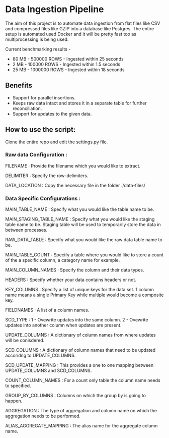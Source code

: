 # Data Ingestion Pipeline

The aim of this project is to automate data ingestion from flat files like CSV and compressed files like GZIP into a database like Postgres. The entire setup is automated used Docker and it will be pretty fast too as multiprocessing is being used.

Current benchmarking results - 

- 80 MB - 500000 ROWS - Ingested within 25 seconds
- 2  MB - 100000 ROWS - Ingested within 1.5 seconds
- 25 MB - 1000000 ROWS - Ingested within 18 seconds

## Benefits 

- Support for parallel insertions.
- Keeps raw data intact and stores it in a separate table for further reconciliation.
- Support for updates to the given data.

## How to use the script:

Clone the entire repo and edit the settings.py file.

   ### Raw data Configuration :

   FILENAME : Provide the filename which you would like to extract.

   DELIMITER : Specify the row-delimiters.

   DATA_LOCATION : Copy the necessary file in the folder ./data-files/

   ### Data Specific Configurations :

   MAIN_TABLE_NAME : Specify what you would like the table name to be.

   MAIN_STAGING_TABLE_NAME : Specify what you would like the staging table name to be. Staging table will be used to temporarily store the data in between processes.

   RAW_DATA_TABLE : Specify what you would like the raw data table name to be.

   MAIN_TABLE_COUNT : Specify a table where you would like to store a count of the a specific column, a category name for example.

   MAIN_COLUMN_NAMES : Specify the column and their data types.

   HEADERS : Specify whether your data contains headers or not.

   KEY_COLUMNS : Specify a list of unique keys for the data set. 1 column name means a single Primary Key while multiple would become a composite key.

   FIELDNAMES : A list of a column names.

   SCD_TYPE : 1 - Ovewrite updates into the same column.
              2 - Ovewrite updates into another column when updates are present.
    
   UPDATE_COLUMNS : A dictionary of column names from where updates will be conisdered. 

   SCD_COLUMNS : A dictionary of column names that need to be updated accoridng to UPDATE_COLUMNS.

   SCD_UPDATE_MAPPING : This provides a one to one mapping between UPDATE_COLUMNS and SCD_COLUMNS.

   COUNT_COLUMN_NAMES : For a count only table the column name needs to specified.

   GROUP_BY_COLUMNS : Columns on which the group by is going to happen.

   AGGREGATION : The type of aggregation and column name on which the aggregation needs to be performed.

   ALIAS_AGGREGATE_MAPPING : The alias name for the aggregate column name.


